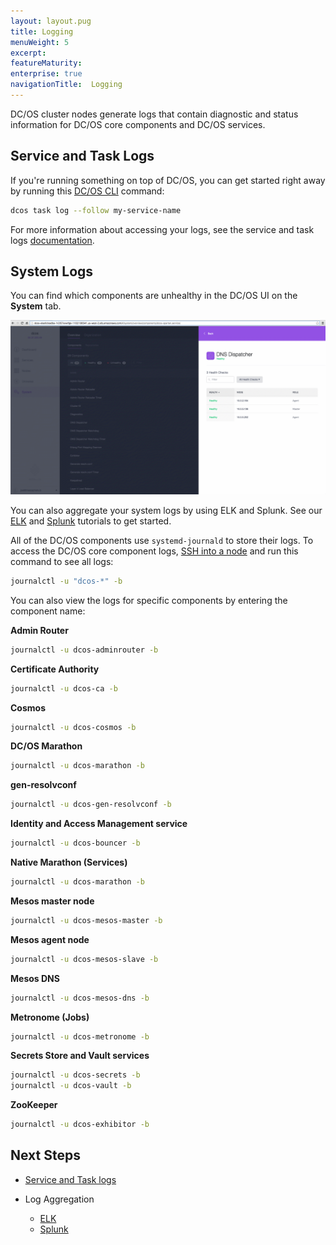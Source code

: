```yaml
---
layout: layout.pug
title: Logging
menuWeight: 5
excerpt:
featureMaturity:
enterprise: true
navigationTitle:  Logging
---
```






DC/OS cluster nodes generate logs that contain diagnostic and status information for DC/OS core components and DC/OS services.

## Service and Task Logs

If you're running something on top of DC/OS, you can get started right away by running this [DC/OS CLI][2] command: 

```bash
dcos task log --follow my-service-name
```

For more information about accessing your logs, see the service and task logs [documentation][1].

## System Logs

You can find which components are unhealthy in the DC/OS UI on the **System** tab.

![system health](../img/ui-system-health-logging.gif)

You can also aggregate your system logs by using ELK and Splunk. See our [ELK][3] and [Splunk][4] tutorials to get started.

All of the DC/OS components use `systemd-journald` to store their logs. To access the DC/OS core component logs, [SSH into a node][5] and run this command to see all logs:

```bash
journalctl -u "dcos-*" -b
```

You can also view the logs for specific components by entering the component name: 

**Admin Router**
    
```bash
journalctl -u dcos-adminrouter -b
```

**Certificate Authority**

```bash
journalctl -u dcos-ca -b
```

**Cosmos**

```bash
journalctl -u dcos-cosmos -b
```

**DC/OS Marathon**

```bash
journalctl -u dcos-marathon -b
```

**gen-resolvconf**

```bash
journalctl -u dcos-gen-resolvconf -b
```
   
**Identity and Access Management service**

```bash
journalctl -u dcos-bouncer -b
``` 

**Native Marathon (Services)**

```bash
journalctl -u dcos-marathon -b
``` 

**Mesos master node**

```bash
journalctl -u dcos-mesos-master -b
``` 

**Mesos agent node**

```bash
journalctl -u dcos-mesos-slave -b
```

**Mesos DNS**

```bash
journalctl -u dcos-mesos-dns -b
```

**Metronome (Jobs)**

```bash
journalctl -u dcos-metronome -b
```

**Secrets Store and Vault services**

```bash
journalctl -u dcos-secrets -b
journalctl -u dcos-vault -b
```

**ZooKeeper**

```bash
journalctl -u dcos-exhibitor -b
```

## Next Steps

- [Service and Task logs][1]
- Log Aggregation

    - [ELK][3]
    - [Splunk][4]

[1]: /docs/1.7/administration/logging/service-logs/
[2]: /docs/1.7/usage/cli/install/
[3]: /docs/1.7/administration/logging/elk/
[4]: /docs/1.7/administration/logging/splunk/
[5]: /docs/1.7/administration/sshcluster/
